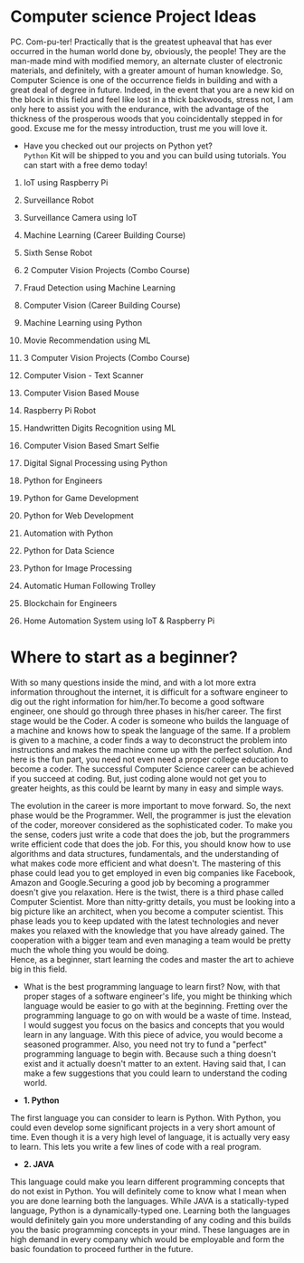 # Computer science Project Ideas
PC. Com-pu-ter! Practically that is the greatest upheaval that has ever occurred in the human world done by, obviously, the people! They are the man-made mind with modified memory, an alternate cluster of electronic materials, and definitely, with a greater amount of human knowledge. So, Computer Science is one of the occurrence fields in building and with a great deal of degree in future. Indeed, in the event that you are a new kid on the block in this field and feel like lost in a thick backwoods, stress not, I am only here to assist you with the endurance, with the advantage of the thickness of the prosperous woods that you coincidentally stepped in for good. Excuse me for the messy introduction, trust me you will love it.

- Have you checked out our projects on Python yet? <br />
`Python` Kit will be shipped to you and you can build using tutorials. You can start with a free demo today!

1. IoT using Raspberry Pi

2. Surveillance Robot

3. Surveillance Camera using IoT

4. Machine Learning (Career Building Course)

5. Sixth Sense Robot

6. 2 Computer Vision Projects (Combo Course)

7. Fraud Detection using Machine Learning

8. Computer Vision (Career Building Course)

9. Machine Learning using Python

10. Movie Recommendation using ML

11. 3 Computer Vision Projects (Combo Course)

12. Computer Vision - Text Scanner

13. Computer Vision Based Mouse

14. Raspberry Pi Robot

15. Handwritten Digits Recognition using ML

16. Computer Vision Based Smart Selfie

17. Digital Signal Processing using Python

18. Python for Engineers

19. Python for Game Development

20. Python for Web Development

21. Automation with Python

22. Python for Data Science

23. Python for Image Processing

24. Automatic Human Following Trolley

25. Blockchain for Engineers

26. Home Automation System using IoT & Raspberry Pi

# Where to start as a beginner?
With so many questions inside the mind, and with a lot more extra information throughout the internet, it is difficult for a software engineer to dig out the right information for him/her.To become a good software engineer, one should go through three phases in his/her career. The first stage would be the Coder. A coder is someone who builds the language of a machine and knows how to speak the language of the same. If a problem is given to a machine, a coder finds a way to deconstruct the problem into instructions and makes the machine come up with the perfect solution. And here is the fun part, you need not even need a proper college education to become a coder. The successful Computer Science career can be achieved if you succeed at coding. But, just coding alone would not get you to greater heights, as this could be learnt by many in easy and simple ways.

The evolution in the career is more important to move forward. So, the next phase would be the Programmer. Well, the programmer is just the elevation of the coder, moreover considered as the sophisticated coder. To make you the sense, coders just write a code that does the job, but the programmers write efficient code that does the job. For this, you should know how to use algorithms and data structures, fundamentals, and the understanding of what makes code more efficient and what doesn't. The mastering of this phase could lead you to get employed in even big companies like Facebook, Amazon and Google.Securing a good job by becoming a programmer doesn't give you relaxation. Here is the twist, there is a third phase called Computer Scientist. More than nitty-gritty details, you must be looking into a big picture like an architect, when you become a computer scientist. This phase leads you to keep updated with the latest technologies and never makes you relaxed with the knowledge that you have already gained. The cooperation with a bigger team and even managing a team would be pretty much the whole thing you would be doing.<br />
Hence, as a beginner, start learning the codes and master the art to achieve big in this field.

- What is the best programming language to learn first?
Now, with that proper stages of a software engineer's life, you might be thinking which language would be easier to go with at the beginning. Fretting over the programming language to go on with would be a waste of time. Instead, I would suggest you focus on the basics and concepts that you would learn in any language. With this piece of advice, you would become a seasoned programmer. Also, you need not try to fund a "perfect" programming language to begin with. Because such a thing doesn't exist and it actually doesn't matter to an extent. Having said that, I can make a few suggestions that you could learn to understand the coding world.

- <b>1. Python</b>

The first language you can consider to learn is Python. With Python, you could even develop some significant projects in a very short amount of time. Even though it is a very high level of language, it is actually very easy to learn. This lets you write a few lines of code with a real program.

- <b>2. JAVA</b>

This language could make you learn different programming concepts that do not exist in Python. You will definitely come to know what I mean when you are done learning both the languages. While JAVA is a statically-typed language, Python is a dynamically-typed one. Learning both the languages would definitely gain you more understanding of any coding and this builds you the basic programming concepts in your mind.
These languages are in high demand in every company which would be employable and form the basic foundation to proceed further in the future.

